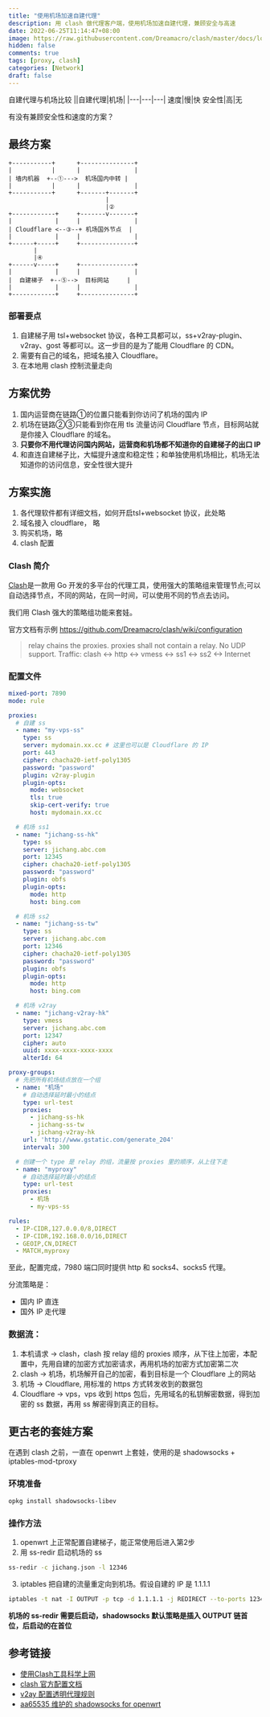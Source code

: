 ```yaml
---
title: "使用机场加速自建代理"
description: 用 clash 做代理客户端，使用机场加速自建代理，兼顾安全与高速
date: 2022-06-25T11:14:47+08:00
image: https://raw.githubusercontent.com/Dreamacro/clash/master/docs/logo.png
hidden: false
comments: true
tags: [proxy, clash]
categories: [Network]
draft: false
---
```


自建代理与机场比较
||自建代理|机场|
|---|---|---|
速度|慢|快
安全性|高|无

有没有兼顾安全性和速度的方案？

## 最终方案
```
+-----------+      +---------------+
|           |      |               |
| 墙内机器  +--①--->  机场国内中转 |
|           |      |               |
+-----------+      +-------+-------+
                           |
                           |②
+------------+     +-------v-------+
|            |     |               |
| Cloudflare <--③--+ 机场国外节点  |
|            |     |               |
+------+-----+     +---------------+
       |
       |④
+------v-----+     +---------------+
|            |     |               |
|  自建梯子  +--⑤-->  目标网站     |
|            |     |               |
+------------+     +---------------+
```



### 部署要点

1. 自建梯子用 tsl+websocket 协议，各种工具都可以，ss+v2ray-plugin、v2ray、gost 等都可以。这一步目的是为了能用 Cloudflare 的 CDN。
2. 需要有自己的域名，把域名接入 Cloudflare。
3. 在本地用 clash 控制流量走向

## 方案优势

1. 国内运营商在链路①的位置只能看到你访问了机场的国内 IP
2. 机场在链路②③只能看到你在用 tls 流量访问 Cloudflare 节点，目标网站就是你接入 Cloudflare 的域名。
3. **只要你不用代理访问国内网站，运营商和机场都不知道你的自建梯子的出口 IP**
4. 和直连自建梯子比，大幅提升速度和稳定性；和单独使用机场相比，机场无法知道你的访问信息，安全性很大提升



## 方案实施

1. 各代理软件都有详细文档，如何开启tsl+websocket 协议，此处略
2. 域名接入 cloudflare， 略
3. 购买机场，略
4. clash 配置

### Clash 简介

[Clash](https://github.com/Dreamacro/clash)是一款用 Go 开发的多平台的代理工具，使用强大的策略组来管理节点;可以自动选择节点，不同的网站，在同一时间，可以使用不同的节点去访问。


我们用 Clash 强大的策略组功能来套娃。

官方文档有示例 https://github.com/Dreamacro/clash/wiki/configuration
> relay chains the proxies. proxies shall not contain a relay. No UDP support.
> Traffic: clash <-> http <-> vmess <-> ss1 <-> ss2 <-> Internet

### 配置文件
```yaml
mixed-port: 7890
mode: rule

proxies:
  # 自建 ss
  - name: "my-vps-ss"
    type: ss
    server: mydomain.xx.cc # 这里也可以是 Cloudflare 的 IP
    port: 443
    cipher: chacha20-ietf-poly1305
    password: "password"
    plugin: v2ray-plugin
    plugin-opts:
      mode: websocket
      tls: true
      skip-cert-verify: true
      host: mydomain.xx.cc

  # 机场 ss1
  - name: "jichang-ss-hk"
    type: ss
    server: jichang.abc.com
    port: 12345
    cipher: chacha20-ietf-poly1305
    password: "password"
    plugin: obfs
    plugin-opts:
      mode: http
      host: bing.com

  # 机场 ss2
  - name: "jichang-ss-tw"
    type: ss
    server: jichang.abc.com
    port: 12346
    cipher: chacha20-ietf-poly1305
    password: "password"
    plugin: obfs
    plugin-opts:
      mode: http
      host: bing.com

  # 机场 v2ray
  - name: "jichang-v2ray-hk"
    type: vmess
    server: jichang.abc.com
    port: 12347
    cipher: auto
    uuid: xxxx-xxxx-xxxx-xxxx
    alterId: 64

proxy-groups:
  # 先把所有机场结点放在一个组
  - name: "机场"
    # 自动选择延时最小的结点
    type: url-test
    proxies:
      - jichang-ss-hk
      - jichang-ss-tw
      - jichang-v2ray-hk
    url: 'http://www.gstatic.com/generate_204'
    interval: 300

  # 创建一个 type 是 relay 的组，流量按 proxies 里的顺序，从上往下走
  - name: "myproxy"
    # 自动选择延时最小的结点
    type: url-test
    proxies:
      - 机场
      - my-vps-ss

rules:
  - IP-CIDR,127.0.0.0/8,DIRECT
  - IP-CIDR,192.168.0.0/16,DIRECT
  - GEOIP,CN,DIRECT
  - MATCH,myproxy

```

至此，配置完成，7980 端口同时提供 http 和 socks4、socks5 代理。

分流策略是：
- 国内 IP 直连
- 国外 IP 走代理

### 数据流：
1. 本机请求 -> clash，clash 按 relay 组的 proxies 顺序，从下往上加密，本配置中，先用自建的加密方式加密请求，再用机场的加密方式加密第二次
2. clash -> 机场，机场解开自己的加密，看到目标是一个 Cloudflare 上的网站
3. 机场 -> Cloudflare, 用标准的 https 方式转发收到的数据包
3. Cloudflare -> vps，vps 收到 https 包后，先用域名的私钥解密数据，得到加密的 ss 数据，再用 ss 解密得到真正的目标。

## 更古老的套娃方案
在遇到 clash 之前，一直在 openwrt 上套娃，使用的是 shadowsocks + iptables-mod-tproxy
### 环境准备
```bash
opkg install shadowsocks-libev
```
### 操作方法
1. openwrt 上正常配置自建梯子，能正常使用后进入第2步
2. 用 ss-redir 启动机场的 ss
  ```bash
  ss-redir -c jichang.json -l 12346
  ```
3. iptables 把自建的流量重定向到机场。假设自建的 IP 是 1.1.1.1
  ```bash
  iptables -t nat -I OUTPUT -p tcp -d 1.1.1.1 -j REDIRECT --to-ports 12346
  ```

  **机场的 ss-redir 需要后启动，shadowsocks 默认策略是插入 OUTPUT 链首位，后启动的在首位**

## 参考链接
- [使用Clash工具科学上网](https://wanchuan.top/e9430b8345c049f8afce602db5f5f773)
- [clash 官方配置文档](https://github.com/Dreamacro/clash/wiki/configuration)
- [v2ay 配置透明代理规则](https://guide.v2fly.org/app/tproxy.html#%E9%85%8D%E7%BD%AE%E9%80%8F%E6%98%8E%E4%BB%A3%E7%90%86%E8%A7%84%E5%88%99)
- [aa65535 维护的 shadowsocks for openwrt](http://openwrt-dist.sourceforge.net/)
